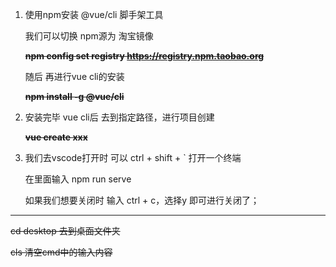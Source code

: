 1. 使用npm安装 @vue/cli 脚手架工具

    我们可以切换 npm源为 淘宝镜像

    ~~**npm config set registry https://registry.npm.taobao.org**~~ 

    随后 再进行vue cli的安装

    ~~**npm install -g @vue/cli**~~

2. 安装完毕 vue cli后 去到指定路径，进行项目创建

    **~~vue create xxx~~**

3. 我们去vscode打开时 可以 ctrl + shift + ` 打开一个终端

    在里面输入 npm run serve

    如果我们想要关闭时 输入 ctrl + c，选择y 即可进行关闭了；











*******************************************************************************************

~~cd desktop				去到桌面文件夹~~

~~cls							  清空cmd中的输入内容~~

​	 